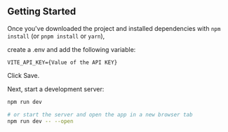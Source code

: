 ## Getting Started

Once you've downloaded the project and installed dependencies with `npm install` (or `pnpm install` or `yarn`),

create a .env and add the following variable:
```.emv
VITE_API_KEY={Value of the API KEY}
```
Click Save.

Next, start a development server:

```bash
npm run dev

# or start the server and open the app in a new browser tab
npm run dev -- --open
```

